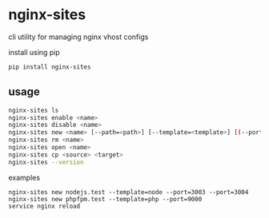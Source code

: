 # nginx-sites

cli utility for managing nginx vhost configs

install using pip
```sh
pip install nginx-sites
```

## usage

```sh
nginx-sites ls
nginx-sites enable <name>
nginx-sites disable <name>
nginx-sites new <name> [--path=<path>] [--template=<template>] [(--port=<port>)...]
nginx-sites rm <name>
nginx-sites open <name>
nginx-sites cp <source> <target>
nginx-sites --version
```

examples

```
nginx-sites new nodejs.test --template=node --port=3003 --port=3004
nginx-sites new phpfpm.test --template=php --port=9000
service nginx reload
```

